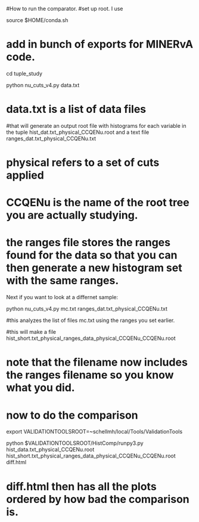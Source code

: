 #How to run the comparator. 
#set up root.  I use  

source $HOME/conda.sh

# add in bunch of exports for MINERvA code. 

cd tuple_study

python nu_cuts_v4.py data.txt 

# data.txt is a list of data files

#that will generate an output root file with histograms for each variable in the tuple hist_dat.txt_physical_CCQENu.root and a text file ranges_dat.txt_physical_CCQENu.txt

# physical refers to a set of cuts applied

# CCQENu is the name of the root tree you are actually studying. 

# the ranges file stores the ranges found for the data so that you can then generate a new histogram set with the same ranges.

Next if you want to look at a differnet sample: 


python nu_cuts_v4.py mc.txt ranges_dat.txt_physical_CCQENu.txt

#this analyzes the list of files mc.txt using the ranges you set earlier. 

#this will make a file hist_short.txt_physical_ranges_data_physical_CCQENu_CCQENu.root

# note that the filename now includes the ranges filename so you know what you did.

# now to do the comparison

export VALIDATIONTOOLSROOT=~schellmh/local/Tools/ValidationTools

python $VALIDATIONTOOLSROOT/HistComp/runpy3.py hist_data.txt_physical_CCQENu.root hist_short.txt_physical_ranges_data_physical_CCQENu_CCQENu.root diff.html

# diff.html then has all the plots ordered by how bad the comparison is. 



